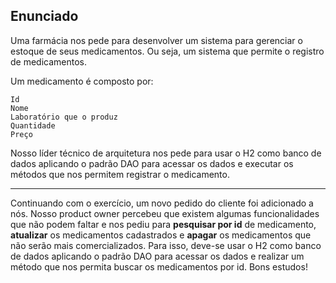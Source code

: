 ## Enunciado
Uma farmácia nos pede para desenvolver um sistema para gerenciar o estoque de seus medicamentos. Ou seja, um sistema que permite o registro de medicamentos.

Um medicamento é composto por:

    Id
    Nome
    Laboratório que o produz
    Quantidade
    Preço

Nosso líder técnico de arquitetura nos pede para usar o H2 como banco de dados aplicando o padrão DAO para acessar os dados e executar os métodos que nos permitem registrar o medicamento.

---
Continuando com o exercício, um novo pedido do cliente foi adicionado a nós. Nosso product owner percebeu que existem algumas funcionalidades que não podem faltar e nos pediu para **pesquisar por id** de medicamento, 
**atualizar** os medicamentos cadastrados e **apagar** os medicamentos que não serão mais comercializados. Para isso, deve-se usar o H2 como banco de dados aplicando o padrão DAO para acessar os dados e realizar um método que nos permita buscar os medicamentos por id. Bons estudos!